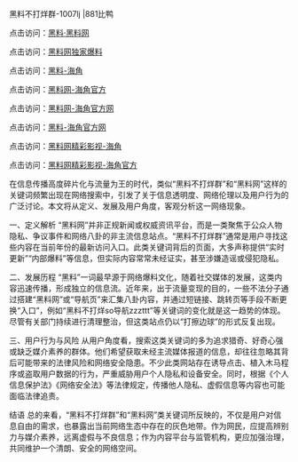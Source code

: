 黑料不打烊群-1007lj |881比鸭

点击访问：<a href="https://heiliaolvzlu3.pages.dev">黑料·黑料网</a>

点击访问：<a href="https://heiliaoyvnrda.pages.dev">黑料网独家爆料</a>

点击访问：<a href="https://heiliaokof3cy.pages.dev">黑料-海角</a>

点击访问：<a href="https://heiliaoxfe5rb.pages.dev">黑料网-海角官方</a>

点击访问：<a href="https://heiliao3gvg9x.pages.dev">黑料网-海角官方网</a>

点击访问：<a href="https://heiliaox6jgh3.pages.dev">黑料-海角官方网</a>

点击访问：<a href="https://heiliao5s28gk.pages.dev">黑料网精彩影视-海角</a>

点击访问：<a href="https://heiliaotlyq53.pages.dev">黑料网精彩影视-海角官方</a>

在信息传播高度碎片化与流量为王的时代，类似“黑料不打烊群”和“黑料网”这样的关键词频繁出现在网络搜索中，引发了关于信息透明度、网络伦理以及用户行为的广泛讨论。本文将从定义、发展及用户角度，客观分析这一网络现象。

一、定义解析
“黑料网”并非正规新闻或权威资讯平台，而是一类聚焦于公众人物隐私、争议事件和网络八卦的非主流信息站点。“黑料不打烊群”通常是用户寻找这些内容在当前年份的最新访问入口。此类关键词背后的页面，大多声称提供“实时更新”“内部爆料”等信息，但实际内容常常未经证实，甚至涉嫌造谣或侵犯隐私。

二、发展历程
“黑料”一词最早源于网络爆料文化，随着社交媒体的发展，这类内容迅速传播，形成独立的信息流。近年来，出于流量变现的目的，一些不法分子通过搭建“黑料网”或“导航页”来汇集八卦内容，并通过短链接、跳转页等手段不断更换“入口”，例如“黑料不打烊so导航zzzttt”等关键词的变化就是这一趋势的体现。尽管有关部门持续进行清理整治，但这类站点仍以“打擦边球”的形式反复出现。

三、用户行为与风险
从用户角度看，搜索这类关键词的多为追求猎奇、好奇心强或缺乏媒介素养的群体。他们希望获取未经主流媒体报道的信息，却往往忽略其背后可能带来的法律风险和网络安全隐患。不少此类网站存在诱导点击、植入木马程序或盗取用户数据的行为，严重威胁用户个人隐私和设备安全。同时，根据《个人信息保护法》《网络安全法》等法律规定，传播他人隐私、虚假信息等内容也可能面临法律追责。

结语
总的来看，“黑料不打烊群”和“黑料网”类关键词所反映的，不仅是用户对信息自由的需求，也暴露出当前网络生态中存在的灰色地带。作为网民，应提高辨别力与媒介素养，远离虚假与不良信息；作为内容平台与监管机构，更应加强治理，共同维护一个清朗、安全的网络空间。
